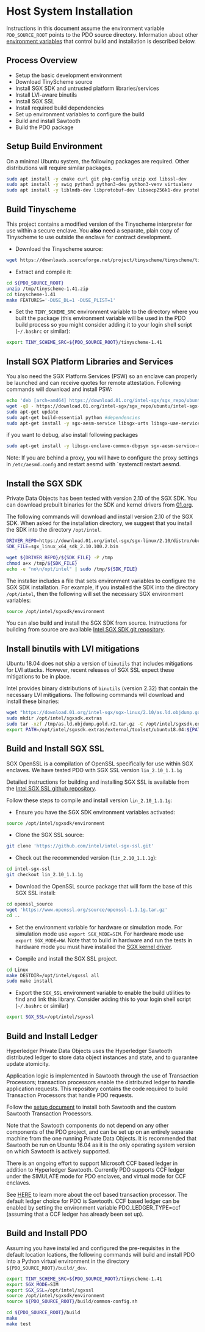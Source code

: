 <!---
Licensed under Creative Commons Attribution 4.0 International License
https://creativecommons.org/licenses/by/4.0/
--->

# Host System Installation

Instructions in this document assume the environment variable
`PDO_SOURCE_ROOT` points to the PDO source directory. Information about
other [environment variables](environment.md) that control build and
installation is described below.

## Process Overview

- Setup the basic development environment
- Download TinyScheme source
- Install SGX SDK and untrusted platform libraries/services
- Install LVI-aware binutils
- Install SGX SSL
- Install required build dependencies
- Set up environment variables to configure the build
- Build and install Sawtooth
- Build the PDO package

## <a name="environment">Setup Build Environment</a>

On a minimal Ubuntu system, the following packages are required. Other
distributions will require similar packages.

```bash
sudo apt install -y cmake curl git pkg-config unzip xxd libssl-dev
sudo apt install -y swig python3 python3-dev python3-venv virtualenv
sudo apt install -y liblmdb-dev libprotobuf-dev libsecp256k1-dev protobuf-compiler libncurses5-dev
```

<!--
    virtualenv will cause python3 and python3-virtualenv to be installed
-->

## <a name="tinyscheme">Build Tinyscheme</a>

This project contains a modified version of the Tinyscheme interpreter
for use within a secure enclave.  You **also** need a separate, plain
copy of Tinyscheme to use outside the enclave for contract development.

- Download the Tinyscheme source:
```bash
wget https://downloads.sourceforge.net/project/tinyscheme/tinyscheme/tinyscheme-1.41/tinyscheme-1.41.zip -P /tmp
```

- Extract and compile it:
```bash
cd ${PDO_SOURCE_ROOT}
unzip /tmp/tinyscheme-1.41.zip
cd tinyscheme-1.41
make FEATURES='-DUSE_DL=1 -DUSE_PLIST=1'
```

- Set the `TINY_SCHEME_SRC` environment variable to the directory where
you built the package (this environment variable will be used in
the PDO build process so you might consider adding it to your login
shell script (`~/.bashrc` or similar):

```bash
export TINY_SCHEME_SRC=${PDO_SOURCE_ROOT}/tinyscheme-1.41
```

## Install SGX Platform Libraries and Services

You also need the SGX Platform Services (PSW) so an enclave can properly
be launched and can receive quotes for remote attestation.
Following commands will download and install PSW:

```bash
echo 'deb [arch=amd64] https://download.01.org/intel-sgx/sgx_repo/ubuntu bionic main' | sudo tee /etc/apt/sources.list.d/intel-sgx.list
wget -qO - https://download.01.org/intel-sgx/sgx_repo/ubuntu/intel-sgx-deb.key | sudo apt-key add -
sudo apt-get update
sudo apt-get build-essential python #dependencies
sudo apt-get install -y sgx-aesm-service libsgx-urts libsgx-uae-service
```

if you want to debug, also install following packages
```bash
sudo apt-get install -y libsgx-enclave-common-dbgsym sgx-aesm-service-dbgsym libsgx-urts-dbgsym libsgx-uae-service-dbgsym
```

Note: If you are behind a proxy, you will have to configure the proxy settings
in `/etc/aesmd.confg` and restart aesmd with `systemctl restart aesmd.

## Install the SGX SDK

Private Data Objects has been tested with version 2.10 of the SGX
SDK. You can download prebuilt binaries for the SDK and kernel drivers
from [01.org](https://download.01.org/intel-sgx/sgx-linux/2.10/distro/ubuntu18.04-server/).

The following commands will download and install version 2.10 of the SGX
SDK. When asked for the installation directory, we suggest that you install
the SDK into the directory `/opt/intel`.

```bash
DRIVER_REPO=https://download.01.org/intel-sgx/sgx-linux/2.10/distro/ubuntu18.04-server/
SDK_FILE=sgx_linux_x64_sdk_2.10.100.2.bin

wget ${DRIVER_REPO}/${SDK_FILE} -P /tmp
chmod a+x /tmp/${SDK_FILE}
echo -e "no\n/opt/intel" | sudo /tmp/${SDK_FILE}
```

The installer includes a file that sets environment variables to
configure the SGX SDK installation. For example, if you installed the
SDK into the directory `/opt/intel`, then the following will set the
necessary SGX environment variables:

```bash
source /opt/intel/sgxsdk/environment
```

You can also build and install the SGX SDK from source. Instructions for
building from source are available
[Intel SGX SDK git repository](https://github.com/intel/linux-sgx).

## Install binutils with LVI mitigations

Ubuntu 18.04 does not ship a version of `binutils` that
includes mitigations for LVI attacks. However, recent
releases of SGX SSL expect these mitigations to be in place.

Intel provides binary distributions of `binutils` (version 2.32)
that contain the necessary LVI mitigations. The following
commands will download and install these binaries:

```bash
wget "https://download.01.org/intel-sgx/sgx-linux/2.10/as.ld.objdump.gold.r2.tar.gz" -P /tmp
sudo mkdir /opt/intel/sgxsdk.extras
sudo tar -xzf /tmp/as.ld.objdump.gold.r2.tar.gz -C /opt/intel/sgxsdk.extras
export PATH=/opt/intel/sgxsdk.extras/external/toolset/ubuntu18.04:${PATH}
```

## Build and Install SGX SSL

SGX OpenSSL is a compilation of OpenSSL specifically for use within SGX
enclaves. We have tested PDO with SGX SSL version `lin_2.10_1.1.1g`

Detailed instructions for building and installing SGX SSL is available
from the
[Intel SGX SSL github repository](https://github.com/intel/intel-sgx-ssl).

Follow these steps to compile and install version `lin_2.10_1.1.1g`:

- Ensure you have the SGX SDK environment variables activated:
```bash
source /opt/intel/sgxsdk/environment
```

- Clone the SGX SSL source:
```bash
git clone 'https://github.com/intel/intel-sgx-ssl.git'
```

- Check out the recommended version (`lin_2.10_1.1.1g`):

```bash
cd intel-sgx-ssl
git checkout lin_2.10_1.1.1g
```

- Download the OpenSSL source package that will form the base of this
SGX SSL install:

```bash
cd openssl_source
wget 'https://www.openssl.org/source/openssl-1.1.1g.tar.gz'
cd ..
```

- Set the environment variable for hardware or simulation mode. For
simulation mode use `export SGX_MODE=SIM`. For hardware mode use `export
SGX_MODE=HW`. Note that to build in hardware and run the tests in hardware
mode you must have installed the [SGX kernel driver](install.md).

- Compile and install the SGX SSL project.
```bash
cd Linux
make DESTDIR=/opt/intel/sgxssl all
sudo make install
```

- Export the `SGX_SSL` environment variable to enable the build
utilities to find and link this library.  Consider adding this to your
login shell script (`~/.bashrc` or similar)

```bash
export SGX_SSL=/opt/intel/sgxssl
```

## Build and Install Ledger

Hyperledger Private Data Objects uses the Hyperledger Sawtooth distributed
ledger to store data object instances and state, and to guarantee update
atomicity.

Application logic is implemented in Sawtooth through the use of Transaction
Processors; transaction processors enable the distributed ledger to handle
application requests. This repository contains the code required to build
Transaction Processors that handle PDO requests.

Follow the
[setup document](../sawtooth/docs/SETUP.md)
to install both Sawtooth and the custom Sawtooth Transaction Processors.

Note that the Sawtooth components do not depend on any other components of the
PDO project, and can be set up on an entirely separate machine from the one
running Private Data Objects. It is recommended that Sawtooth be run on Ubuntu
16.04 as it is the only operating system version on which Sawtooth is actively
supported.

There is an ongoing effort to support Microsoft CCF based ledger
in addition to Hyperledger Sawtooth. Currently PDO supports CCF ledger under
the SIMULATE mode for PDO enclaves, and virtual mode for CCF enclaves.

See [HERE](../ccf_transaction_processor/Readme.md) to learn more about the ccf based transaction processor.
The default ledger choice for PDO is Sawtooth. CCF based ledger can be enabled by setting the
environment variable PDO_LEDGER_TYPE=ccf (assuming that a CCF ledger has already been set up).

## Build and Install PDO

Assuming you have installed and configured the pre-requisites in the
default location lcations, the following commands will build and install
PDO into a Python virtual environment in the directory
`${PDO_SOURCE_ROOT}/build/_dev`.

```bash
export TINY_SCHEME_SRC=${PDO_SOURCE_ROOT}/tinyscheme-1.41
export SGX_MODE=SIM
export SGX_SSL=/opt/intel/sgxssl
source /opt/intel/sgxsdk/environment
source ${PDO_SOURCE_ROOT}/build/common-config.sh

cd ${PDO_SOURCE_ROOT}/build
make
make test
```
